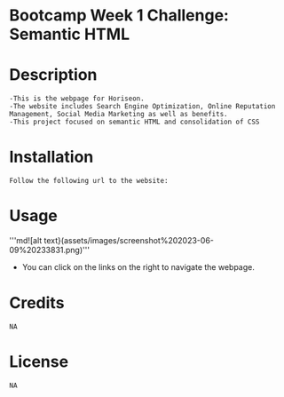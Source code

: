 # Bootcamp Week 1 Challenge: Semantic HTML

# Description
    -This is the webpage for Horiseon.
    -The website includes Search Engine Optimization, Online Reputation Management, Social Media Marketing as well as benefits.  
    -This project focused on semantic HTML and consolidation of CSS

# Installation 
    Follow the following url to the website: 

# Usage
'''md![alt text}(assets/images/screenshot%202023-06-09%20233831.png)'''
- You can click on the links on the right to navigate the webpage.

# Credits
    NA

# License
    NA